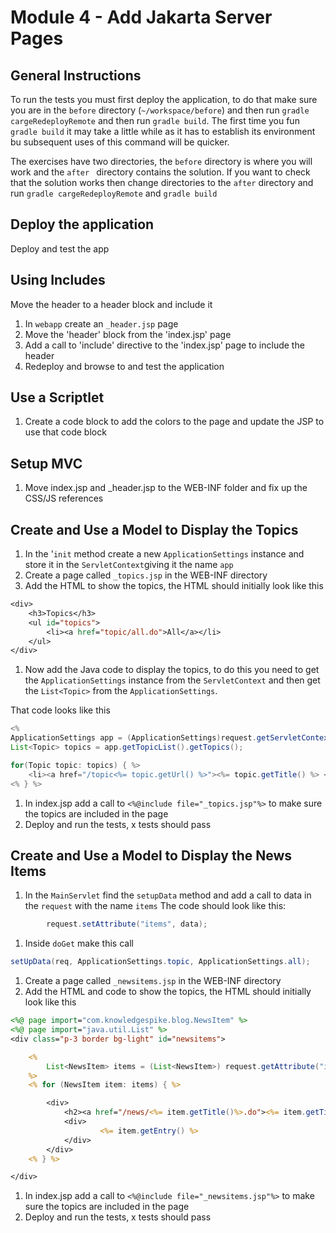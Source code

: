 # Module 4 - Add Jakarta Server Pages

## General Instructions

To run the tests you must first deploy the application, to do that make sure you are in the `before` directory (`~/workspace/before`) and then run `gradle cargeRedeployRemote` and then run `gradle build`. The first time you fun `gradle build` it may take a little while as it has to establish its environment bu subsequent uses of this command will be quicker.

The exercises have two directories, the `before` directory is where you will work and the `after ` directory contains the solution. If you want to check that the solution works then change directories to the `after` directory and run `gradle cargeRedeployRemote` and `gradle build`

## Deploy the application

Deploy and test the app

## Using Includes

Move the header to a header block and include it

1. In `webapp` create an `_header.jsp` page
1. Move the 'header' block from the 'index.jsp' page
1. Add a call to 'include' directive to the 'index.jsp' page to include the header
1. Redeploy and browse to and test the application

## Use a Scriptlet

1. Create a code block to add the colors to the page and update the JSP to use that code block

## Setup MVC

1. Move index.jsp and _header.jsp to the WEB-INF folder and fix up the CSS/JS references

## Create and Use a Model to Display the Topics

1. In the '`init` method create a new `ApplicationSettings` instance and store it in the `ServletContext`giving it the name `app`
1. Create a page called `_topics.jsp` in the WEB-INF directory
1. Add the HTML to show the topics, the HTML should initially look like this
```jsp
<div>
    <h3>Topics</h3>
    <ul id="topics">
        <li><a href="topic/all.do">All</a></li>
    </ul>
</div>
```
1. Now add the Java code to display the topics, to do this you need to get the `ApplicationSettings` instance from the `ServletContext` and then get the `List<Topic>` from the `ApplicationSettings`. 

That code looks like this
```java
<%
ApplicationSettings app = (ApplicationSettings)request.getServletContext().getAttribute("app");
List<Topic> topics = app.getTopicList().getTopics();

for(Topic topic: topics) { %>
    <li><a href="/topic<%= topic.getUrl() %>"><%= topic.getTitle() %> </a></li>
<% } %>
```
1. In index.jsp add a call to `<%@include file="_topics.jsp"%>` to make sure the topics are included in the page
1. Deploy and run the tests, x tests should pass

## Create and Use a Model to Display the News Items

1. In the `MainServlet` find the `setupData` method and add a call to data in the `request` with the name `items`
The code should look like this:
```java
        request.setAttribute("items", data);
```
1. Inside `doGet` make this call
```java
setUpData(req, ApplicationSettings.topic, ApplicationSettings.all);
```
1. Create a page called `_newsitems.jsp` in the WEB-INF directory
1. Add the HTML and code to show the topics, the HTML should initially look like this
```jsp
<%@ page import="com.knowledgespike.blog.NewsItem" %>
<%@ page import="java.util.List" %>
<div class="p-3 border bg-light" id="newsitems">

    <%
        List<NewsItem> items = (List<NewsItem>) request.getAttribute("items");
    %>
    <% for (NewsItem item: items) { %>

        <div>
            <h2><a href="/news/<%= item.getTitle()%>.do"><%= item.getTitle() %></a></h2>
            <div>
                    <%= item.getEntry() %>
            </div>
        </div>
    <% } %>

</div>
```
1. In index.jsp add a call to `<%@include file="_newsitems.jsp"%>` to make sure the topics are included in the page
1. Deploy and run the tests, x tests should pass